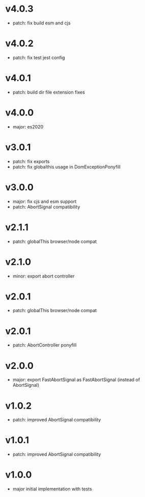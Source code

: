 # v4.0.3

- patch: fix build esm and cjs

# v4.0.2

- patch: fix test jest config

# v4.0.1

- patch: build dir file extension fixes

# v4.0.0

- major: es2020

# v3.0.1

- patch: fix exports
- patch: fix globalthis usage in DomExceptionPonyfill

# v3.0.0

- major: fix cjs and esm support
- patch: AbortSignal compatibility

# v2.1.1

- patch: globalThis browser/node compat

# v2.1.0

- minor: export abort controller

# v2.0.1

- patch: globalThis browser/node compat

# v2.0.1

- patch: AbortController ponyfill

# v2.0.0

- major: export FastAbortSignal as FastAbortSignal (instead of AbortSignal)

# v1.0.2

- patch: improved AbortSignal compatibility

# v1.0.1

- patch: improved AbortSignal compatibility

# v1.0.0

- major initial implementation with tests
